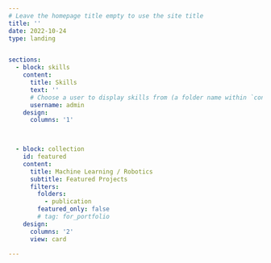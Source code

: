 ```yaml
---
# Leave the homepage title empty to use the site title
title: ''
date: 2022-10-24
type: landing


sections:
  - block: skills
    content:
      title: Skills
      text: ''
      # Choose a user to display skills from (a folder name within `content/authors/`)
      username: admin
    design:
      columns: '1'


 
  - block: collection
    id: featured
    content:
      title: Machine Learning / Robotics
      subtitle: Featured Projects
      filters:
        folders:
          - publication
        featured_only: false
        # tag: for_portfolio
    design:
      columns: '2'
      view: card
 
---
```

